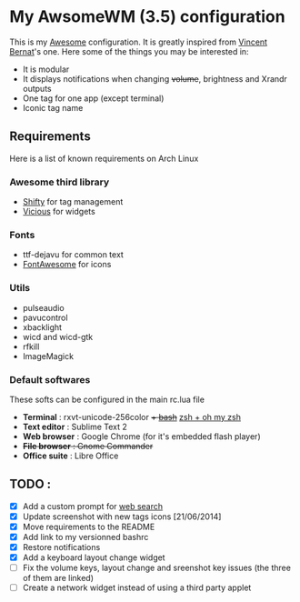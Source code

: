 # My AwsomeWM (3.5) configuration #
This is my [Awesome](http://awesome.naquadah.org) configuration. It is greatly inspired from [Vincent Bernat](https://github.com/vincentbernat/awesome-configuration)'s one.
Here some of the things you may be interested in:
* It is modular
* It displays notifications when changing ~~volume~~, brightness and Xrandr outputs
* One tag for one app (except terminal)
* Iconic tag name

## Requirements ##
Here is a list of known requirements on Arch Linux

### Awesome third library ###
* [Shifty](https://github.com/bioe007/awesome-shifty) for tag management
* [Vicious](http://git.sysphere.org/vicious/) for widgets

### Fonts ###
* ttf-dejavu for common text
* [FontAwesome](http://fontawesome.io/) for icons

### Utils ###
* pulseaudio
* pavucontrol
* xbacklight
* wicd and wicd-gtk
* rfkill
* ImageMagick

### Default softwares ###
These softs can be configured in the main rc.lua file
* **Terminal** : rxvt-unicode-256color ~~+ [bash](https://github.com/AlexisBRENON/dotfiles/blob/master/bash.bashrc)~~ [zsh + oh my zsh](https://github.com/AlexisBRENON/dotfiles/blob/master/bash/zshrc)
* **Text editor** : Sublime Text 2
* **Web browser** : Google Chrome (for it's embedded flash player)
* ~~**File browser** : Gnome Commander~~
* **Office suite** : Libre Office


## TODO : ##
- [x] Add a custom prompt for [web search](http://awesome.naquadah.org/wiki/Anrxcs_WebSearch_Prompt)
- [x] Update screenshot with new tags icons [21/06/2014]
- [x] Move requirements to the README
- [x] Add link to my versionned bashrc
- [x] Restore notifications
- [x] Add a keyboard layout change widget
- [ ] Fix the volume keys, layout change and sreenshot key issues (the three of them are linked)
- [ ] Create a network widget instead of using a third party applet
